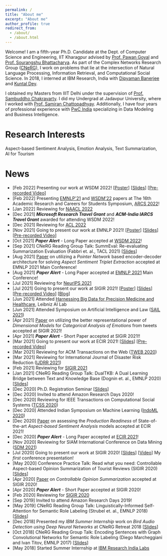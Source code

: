 ```yaml
---
permalink: /
title: "About me"
excerpt: "About me"
author_profile: true
redirect_from: 
  - /about/
  - /about.html
---
```


Welcome! I am a fifth-year Ph.D. Candidate at the Dept. of Computer Science and Engineering, IIT Kharagpur advised by [Prof. Pawan Goyal](http://cse.iitkgp.ac.in/~pawang/) and [Prof. Sourangshu Bhattacharya](http://cse.iitkgp.ac.in/~sourangshu/). As part of the Complex Networks Research Group ([CNeRG](https://cnerg-iitkgp.github.io/)), I work on problems that lie at the intersection of Natural Language Processing, Information Retrieval, and Computational Social Science. In 2018, I interned at IBM Research, India with [Dipyaman Banerjee](https://scholar.google.co.in/citations?user=zFoDxz8AAAAJ&hl=en) and [Kuntal Dey](https://scholar.google.com/citations?user=IlC2GRUAAAAJ&hl=en).

I obtained my Masters from IIIT Delhi under the supervision of [Prof. Sambuddho Chakravarty](https://sites.google.com/site/sambuddhochakravarty/home?authuser=0). I did my Undergrad at Jadavpur University, where I worked with [Prof. Samiran Chattopadhyay](http://www.jaduniv.edu.in/profile.php?uid=615). Additionally, I have four years of professional experience with [PwC India](https://www.pwc.in/) specializing in Data Modeling and Business Intelligence.

Research Interests
======
Aspect-based Sentiment Analysis, Emotion Analysis, Text Summarization, AI for Tourism

News
======
<ul class="smallFont">
  <li> [Feb 2022] Presenting our work at WSDM 2022! [<a href="/files/pdf/research/MTLTS_WSDM2022_fp870_Poster.pdf">Poster</a>] [<a href="https://docs.google.com/presentation/d/e/2PACX-1vRErrVbF5LqEE1oM2OO_mcvbgKc2nSoOjZ42WLx9ckwiQ-jc4ZKM-JJlH4nKf3VkUL5Q71tMvplc-O-/pub?start=false&loop=false&delayms=10000">Slides</a>] [<a href="https://files.atypon.com/acm/cd7aa8b12948edfbb3d9260b4d706c7c">Pre-recorded Video</a>] </li>
  <li> [Feb 2022] Presenting <a href="/talks/2022-02-11-seminar-03">EMNLP'21</a> and <a href="/talks/2022-02-11-seminar-04">WSDM'22</a> papers at The 16th Academic Research and Careers for Students Symposium, <a href="https://event.india.acm.org/ARCS/">ARCS 2022</a>!
  <li> [Jan 2022] Reviewing for <a href="https://2022.naacl.org/">NAACL 2022</a> </li>
  <li> [Dec 2021] <b><i>Microsoft Research Travel Grant</i></b> and <b><i>ACM-India IARCS Travel Grant</i></b> awarded for attending WSDM 2022! </li>
  <li> [Dec 2021] Reviewing for <a href="https://www.2022.aclweb.org/">ACL 2022</a> </li>
  <li> [Nov 2021] Going to present our work at EMNLP 2021! [<a href="/files/pdf/research/PASTE_EMNLP2021_Poster.pdf">Poster</a>] [<a href="https://docs.google.com/presentation/d/e/2PACX-1vQ3W4tGs6iSBfhxtr4FX6qccGqucRlYSkPyqJfhoQtZt7iZbIFXe06oy7J-vMvRbNLIyj0PzSRfh8GB/pub?start=false&loop=false&delayms=10000">Slides</a>] [<a href="https://drive.google.com/file/d/1ugghVluFXIP_xpIDKlp4VsivXODgt2RI/view?usp=sharing">Pre-recorded Video</a>] </li>
  <li> [Oct 2021] <b><i>Paper Alert</i></b> - Long Paper accepted at <a href="https://www.wsdm-conference.org/2022/">WSDM 2022</a>! </li>
  <li> [Sep 2021] CNeRG Reading Group Talk: SummEval: Re-evaluating Summarization Evaluation (Fabbri et. al., TACL 2021) [<a href="https://docs.google.com/presentation/d/e/2PACX-1vTbmzIu7TBEyZvRoZZWSvuNqjQsoAckhWd_7K4rtrKNFTjHTD7RQWhEfanTajUtb4-5eW22Svpt7HnN/pub?start=false&loop=false&delayms=3000">Slides</a>] </li>
  <li> [Aug 2021] <a href="/files/pdf/research/c05.pdf">Paper</a> on utilizing a <i>Pointer Network</i> based encoder-decoder architecture for solving <i>Aspect Sentiment Triplet Extraction</i> accepted at EMNLP 2021 Main Conference! </li>
  <li> [Aug 2021] <b><i>Paper Alert</i></b> - Long Paper accepted at <a href="https://2021.emnlp.org/papers">EMNLP 2021</a> Main Conference! </li>
  <li> [Jul 2021] Reviewing for <a href="https://nips.cc/">NeurIPS 2021</a> </li>
  <li> [Jul 2021] Going to present our work at SIGIR 2021! [<a href="/files/pdf/research/VADEC_SIGIR2021_Poster.pdf">Poster</a>] [<a href="https://docs.google.com/presentation/d/e/2PACX-1vQpnzCkBpsfsG5ah-KKegGFc90IwTHZiLkzB76kUXlrmrz7m-6JnWl3-uTfoFs-LsNVbmPE2JqAXdHT/pub?start=false&loop=false&delayms=3000">Slides</a>] [<a href="https://files.atypon.com/acm/a419079f7fed8d5a4e1e8cf5553b7139">Pre-recorded Video</a>] [<a href="/posts/2021/07-c04-sigir21">Blog</a>] </li>
  <li> [Jun 2021] Attended <a href="https://leibniz-ai-lab.de/?etn=upcoming-events/">Harnessing Big Data for Precision Medicine and Healthcare</a>, Leibniz AI Lab </li>
  <li> [Jun 2021] Attended Symposium on Artificial Intelligence and Law (<a href="https://sites.google.com/view/sail-2021/">SAIL 2021</a>) </li>
  <li> [Apr 2021] <a href="/files/pdf/research/c04.pdf">Paper</a> on utilizing the better representational power of <i> Dimensional Models </i> for <i> Categorical Analysis of Emotions </i> from tweets accepted at SIGIR 2021! </li>
  <li> [Apr 2021] <b><i>Paper Alert</i></b> - Short Paper accepted at SIGIR 2021!! </li>
  <li> [Mar 2021] Going to present our work at ECIR 2021! [<a href="https://docs.google.com/presentation/d/e/2PACX-1vSA0cnc7YFzkoyj2sQRn7eg6EJjO9IY33Rh1csHfJr1XuEKxRqx3IBHigfTb5bLa8uFeXlxQdK7R6hM/pub?start=false&loop=false&delayms=3000">Slides</a>] [<a href="https://drive.google.com/file/d/1_Nb4dZpG3c8CjNq1l6DtHk75n-5xQOi-/view?usp=sharing">Pre-recorded Video</a>] </li>
  <li> [Mar 2021] Reviewing for ACM Transactions on the Web (<a href="https://dl.acm.org/journal/tweb/">TWEB 2020</a>) </li>
  <li> [Mar 2021] Reviewing for International Journal of Disaster Risk Reduction (<a href="https://www.journals.elsevier.com/international-journal-of-disaster-risk-reduction">IJDRR 2021</a>) </li>
  <li> [Feb 2021] Reviewing for <a href="https://sigir.org/sigir2021/">SIGIR 2021</a> </li>
  <li> [Jan 2021] CNeRG Reading Group Talk: DualTKB: A Dual Learning Bridge between Text and Knowledge Base (Dognin et. al., EMNLP 2020) [<a href="https://docs.google.com/presentation/d/e/2PACX-1vTtOUPtoTv1hjIskPlHqz3h3QCmoZ47sCGFkkaoyvsxo4bWli9oRVWOGlKC3tYdlP3cxih8Q4daS9Yg/pub?start=false&loop=false&delayms=3000">Slides</a>] </li>
  <li> [Dec 2020] Ph.D. Registration Seminar [<a href="https://docs.google.com/presentation/d/e/2PACX-1vTPWw3MBpjn-ZwybaC5KC2s7OZi5fwoIPMSf78yNuUlW2kR9Bopp_NDysfVHfdrtE7v_m1VKue47j2o/pub?start=false&loop=false&delayms=3000">Slides</a>] </li>
  <li> [Dec 2020] Invited to attend Amazon Research Days 2020! </li>
  <li> [Dec 2020] Reviewing for IEEE Transactions on Computational Social Systems (<a href="https://ieeexplore.ieee.org/xpl/RecentIssue.jsp?punumber=6570650">TCSS 2020</a>) </li>
  <li> [Dec 2020] Attended Indian Symposium on Machine Learning (<a href="https://labs.iitgn.ac.in/datascience/indoml/">IndoML 2020</a>) </li>
  <li> [Dec 2020] <a href="/files/pdf/research/c03.pdf">Paper</a> on assessing the <i> Production Readiness </i> of State-of-the-art <i> Aspect-based Sentiment Analysis </i> models accepted at ECIR 2021! </li>
  <li> [Dec 2020] <b><i>Paper Alert</i></b> - Long Paper accepted at <a href="https://www.ecir2021.eu/">ECIR 2021</a>! </li>
  <li> [Nov 2020] Reviewing for SIAM International Conference on Data Mining (<a href="https://www.siam.org/conferences/cm/conference/sdm21">SDM 2021</a>) </li>
  <li> [Jul 2020] Going to present our work at SIGIR 2020! [<a href="https://docs.google.com/presentation/d/e/2PACX-1vT-oaf6d6ISese7sXIYtpQZYxILEjnsP4L2ZTqHGmeg235De_dzfaCJNDOMkGzzFuxFlS_WDB4bBJzX/pub?start=false&loop=false&delayms=3000">Slides</a>] [<a href="https://dl.acm.org/doi/abs/10.1145/3397271.3401269">Video</a>] My <i> first </i> conference presentation! </li>
  <li> [May 2020] Conference Practice Talk: Read what you need: Controllable Aspect-based Opinion Summarization of Tourist Reviews (SIGIR 2020) [<a href="https://docs.google.com/presentation/d/e/2PACX-1vT-oaf6d6ISese7sXIYtpQZYxILEjnsP4L2ZTqHGmeg235De_dzfaCJNDOMkGzzFuxFlS_WDB4bBJzX/pub?start=false&loop=false&delayms=3000">Slides</a>] </li>
  <li> [Apr 2020] <a href="/files/pdf/research/c02.pdf">Paper</a> on <i>Controllable Opinion Summarization</i> accepted at SIGIR 2020! </li>
  <li> [Apr 2020] <b><i>Paper Alert</i></b> - Short Paper accepted at SIGIR 2020! </li>
  <li> [Feb 2020] Reviewing for <a href="https://sigir.org/sigir2020/">SIGIR 2020</a> </li>
  <li> [Sep 2019] Invited to attend Amazon Research Days 2019! </li>
  <li> [May 2019] CNeRG Reading Group Talk: Linguistically-Informed Self-Attention for Semantic Role Labeling (Strubel et. al., EMNLP 2018) [<a href="https://docs.google.com/presentation/d/e/2PACX-1vR308wHtYIzPVuO1pRcwbqSTxbHmacEXwIwMRny48PE4aVWbrK9RGNjV-FXFQ3A4A/pub?start=false&loop=false&delayms=3000">Slides</a>] </li>
  <li> [Dec 2018] Presented my <i> IBM Summer Internship </i> work on <i> Bird Audio Detection using Deep Neural Networks </i> at CNeRG Retreat 2018 [<a href="https://docs.google.com/presentation/d/e/2PACX-1vRIY1ctokV6132RtxxDSe9SaoT7LjhiWQFy1Tl_MbPbZMLTe9lph-psntVlESewfK_4yA3XUaXcv-QI/pub?start=false&loop=false&delayms=3000">Slides</a>] </li>
  <li> [Oct 2018] CNeRG Reading Group Talk: Encoding Sentences with Graph Convolutional Networks for Semantic Role Labeling (Diego Marcheggiani and Ivan Titov, EMNLP 2017) [<a href="https://diegma.github.io/slides/EMNLP17_slides.pdf">Slides</a>] </li>
  <li> [May 2018] Started Summer Internship at <a href="https://www.research.ibm.com/labs/india/">IBM Research India Labs</a> </li>
</ul>
